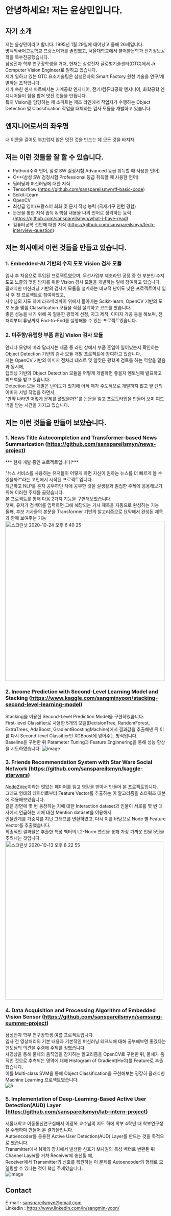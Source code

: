 # 안녕하세요! 저는 윤상민입니다.  

## 자기 소개  
저는 윤상민이라고 합니다. 1995년 1월 29일에 태어났고 올해 26세입니다.  
명덕외국어고등학교 프랑스어과를 졸업했고, 서울대학교에서 불어불문학과 전기정보공학을 복수전공했습니다.  
삼성전자 학부 연구장학생을 거쳐, 현재는 삼성전자 글로벌기술센터(GTC)에서 Jr. Computer Vision Engineer로 일하고 있습니다.  
제가 일하고 있는 GTC 요소기술팀은 삼성전자의 Smart Factory 원천 기술을 연구/개발하는 조직입니다.  
제가 속한 센서 파트에서는 기계공학 엔지니어, 전기/컴퓨터공학 엔지니어, 화학공학 엔지니어들이 힘을 합쳐 멋진 것들을 만듭니다.   
특히 Vision을 담당하는 제 소파트는 제조 라인에서 작업자가 수행하는 Object Detection 및 Classification 작업을 대체하는 검사 모듈을 개발하고 있습니다.  

## 엔지니어로서의 좌우명  
내 이름을 걸어도 부끄럽지 않은 멋진 것을 만드는 데 모든 것을 바치자.   

## 저는 이런 것들을 잘 할 수 있습니다.      
- Python(주력 언어, 삼성 SW 검정시험 Advanced 등급 취득할 때 사용한 언어)  
- C++(삼성 SW 검정시험 Professional 등급 취득할 때 사용한 언어)  
- 딥러닝과 머신러닝에 대한 지식  
- Tensorflow (https://github.com/sanspareilsmyn/tf-basic-code)  
- Scikit-Learn  
- OpenCV
- 최상급 영어/프랑스어 회화 및 문서 작성 능력 (국제기구 인턴 경험)  
- 논문을 통한 지식 습득 & 핵심 내용을 나의 언어로 정리하는 능력 (https://github.com/sanspareilsmyn/what-i-have-read)  
- 컴퓨터공학 전반에 대한 지식 (https://github.com/sanspareilsmyn/tech-interview-question)  

## 저는 회사에서 이런 것들을 만들고 있습니다.    
### 1. Embedded-AI 기반의 수지 도포 Vision 검사 모듈  
입사 후 처음으로 투입된 프로젝트였으며, 무선사업부 제조라인 공정 중 한 부분인 수지 도포 노즐의 맺힘 방지를 위한 Vision 검사 모듈을 개발하는 일에 참여하고 있습니다.  
클래식한 머신러닝 기반의 검사기 모듈을 설계하는 비교적 난이도 낮은 프로젝트여서 입사 후 첫 프로젝트로 참여하였고,  
사수님의 지도 하에 라즈베리파이 위에서 돌아가는 Scikit-learn, OpenCV 기반의 도포 노즐 맺힘 Classification 모듈을 직접 설계하고 코드를 짰습니다.  
좋은 성능을 내기 위해 꼭 필용한 광학계 선정, 지그 제작, 이미지 가공 등을 해보며, 전처리부터 튜닝까지 End-to-End를 실행해볼 수 있는 프로젝트였습니다.  

### 2. 미주향/유럽향 부품 혼입 Vision 검사 모듈
안테나 모양에 따라 달라지는 제품 중 라인 상에서 부품 혼입이 일어났는지 확인하는 Object Detection 기반의 검사 모듈 개발 프로젝트에 참여하고 있습니다.  
저는 OpenCV 기반의 이미지 전처리 테스트 및 알맞은 광학계 검토를 하는 역할을 맡음과 동시에,  
딥러닝 기반의 Object Detection 모듈을 어떻게 개발하면 좋을지 멘토님께 발표하고 피드백을 받고 있습니다.  
Detection 모듈 개발은 난이도가 있기에 아직 제가 주도적으로 개발하지 않고 앞 단의 이미지 서빙 작업을 하면서,  
"만약 나라면 어떻게 문제를 풀었을까?"를 논문을 읽고 프로토타입을 만들어 보며 피드백을 받는 시간을 가지고 있습니다.  

## 저는 이런 것들을 만들어 보았습니다.
### 1. News Title Autocompletion and Transformer-based News Summarization (https://github.com/sanspareilsmyn/news-project)  
*** 현재 개발 중인 프로젝트입니다!***  

"뉴스 서비스를 사용하는 유저들이 어떻게 하면 자신이 원하는 뉴스를 더 빠르게 볼 수 있을까?"라는 고민에서 시작된 프로젝트입니다.   
퇴근하고 NLP를 혼자 공부하던 차에 공부한 것을 실생활과 밀접한 주제에 응용해보기 위해 이러한 주제를 골랐습니다.   
본 프로젝트를 통해 다음 2가지 기능을 구현해보았습니다.  
첫째, 유저가 검색어를 입력하면 그에 해당되는 기사 제목을 자동으로 완성하는 기능  
둘째, 후보 기사들의 본문을 Transformer 기반의 알고리즘으로 요약해서 완성된 제목과 함께 보여주는 기능  
<img width="499" alt="스크린샷 2020-10-24 오후 6 40 25" src="https://user-images.githubusercontent.com/52681837/97078646-7d341400-1628-11eb-87c3-394c8bb7f616.png">  

### 2. Income Prediction with Second-Level Learning Model and Stacking (https://www.kaggle.com/sangminyoon/stacking-second-level-learning-model)  

Stacking을 이용한 Second-Level Prediction Model을 구현하였습니다.  
First-level Classifier로 사용한 5개의 모델(DecisionTree, RandomForest, ExtraTrees, AdaBoost, GradientBoostingMachine)에서
결과값을 추출해낸 뒤 이를 다시 Second-level Classifier인 XGBoost에 넣어주는 방식입니다.  
Baseline을 구현한 뒤 Parameter Tuning과 Feature Enginnering을 통해 성능 향상을 시도하였습니다.
![image](https://user-images.githubusercontent.com/52681837/98456040-b7222000-21bb-11eb-85bb-49e433ced91f.png)


### 3. Friends Recommendation System with Star Wars Social Network (https://github.com/sanspareilsmyn/kaggle-starwars)  

[Node2Vec](https://arxiv.org/abs/1607.00653)이라는 멋있는 페이퍼를 읽고 영감을 받아서 만들어 본 프로젝트입니다.  
그래프 형태의 데이터로부터 Feature Vector를 추출하는 이 알고리즘을 스타워즈 대본에 적용해보았습니다.  
같은 장면에 몇 번 등장하는 지에 대한 Interaction dataset과 인물이 서로를 몇 번 대사에서 언급하는 지에 대한 Mention dataset을 이용해서  
인물관계를 가중치를 지닌 그래프를 변환하였고, 다시 이를 바탕으로 Node 별 Feature Vector를 추출했습니다.  
최종적인 결과물은 추출한 특성 벡터의 L2-Norm 연산을 통해 가장 가까운 인물 5인을 추려내는 것입니다.  
<img width="495" alt="스크린샷 2020-10-13 오후 8 22 55" src="https://user-images.githubusercontent.com/52681837/95854527-0da16780-0d92-11eb-980f-9c09e5a4ac2d.png">  

### 4. Data Acquisition and Processing Algorithm of Embedded Vision Sensor (https://github.com/sanspareilsmyn/samsung-summer-project)  

삼성전자 학부 연구장학생 여름 프로젝트입니다.  
입사 전 영상처리의 기본 내용과 기본적인 머신러닝 테크닉에 대해 공부해보면 좋겠다는 멘토님의 의견을 수렴해 주제를 정했습니다.  
차영상을 통해 물체의 움직임을 감지하는 알고리즘을 OpenCV로 구현한 뒤, 물체가 움직인 것으로 추측되는 영역에 대해 Histogram of Gradient(HoG)를 Feature로 추출했습니다.   
이를 Multi-class SVM을 통해 Object Classification을 구현해보는 굉장히 클래식한 Machine Learning 프로젝트였습니다.  
![5](https://user-images.githubusercontent.com/52681837/93693501-84ed2e00-fb3b-11ea-9a26-87d73f8b742b.JPG)  

### 5. Implementation of Deep-Learning-Based Active User Detection(AUD) Layer (https://github.com/sanspareilsmyn/lab-intern-project)  

서울대학교 이동통신연구실에서 이광복 교수님의 지도 하에 학부 4학년 때 학부연구생을 수행하며 만들어 본 결과물입니다.  
Autoencoder를 응용한 Active User Detection(AUD) Layer를 만드는 것을 목적으로 했습니다.  
Transmitter에서 N개의 장치에서 발생한 신호가 M차원의 특성 벡터로 변환된 뒤 Channel Layer를 거쳐 Receiver에 송신될 때,  
Receiver에서 Transmitter의 신호를 복원하는 이 문제를 Autoencoder의 형태로 모델링할 수 있다는 것이 핵심 주제였습니다.  
![image](https://user-images.githubusercontent.com/52681837/93707988-ce567100-fb6d-11ea-831b-a15d4527537d.png)  

## Contact  
E-mail : sanspareilsmyn@gmail.com  
Linkedin : https://www.linkedin.com/in/sangmin-yoon/
